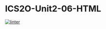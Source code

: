 # ICS2O-Unit2-06-HTML
 [![linter](https://github.com/Joy-sureshkumar/ICS2O-Unit2-06-HTML/workflows/linter/badge.svg)](https://github.com/marketplace/actions/super-linter)         
